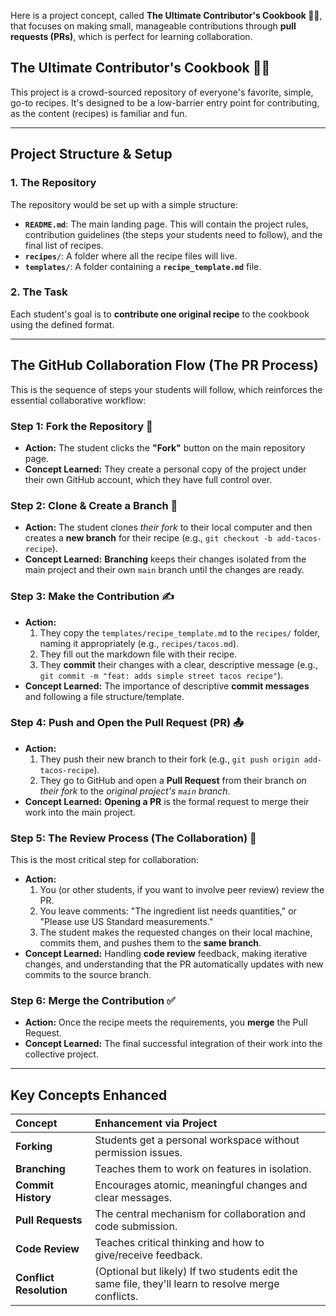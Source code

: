 
Here is a project concept, called **The Ultimate Contributor's Cookbook 🧑‍🍳**, that focuses on making small, manageable contributions through **pull requests (PRs)**, which is perfect for learning collaboration.

## The Ultimate Contributor's Cookbook 🧑‍🍳

This project is a crowd-sourced repository of everyone's favorite, simple, go-to recipes. It's designed to be a low-barrier entry point for contributing, as the content (recipes) is familiar and fun. 

---

## Project Structure & Setup

### 1. The Repository

The repository would be set up with a simple structure:

* **`README.md`**: The main landing page. This will contain the project rules, contribution guidelines (the steps your students need to follow), and the final list of recipes.
* **`recipes/`**: A folder where all the recipe files will live.
* **`templates/`**: A folder containing a **`recipe_template.md`** file.

### 2. The Task

Each student's goal is to **contribute one original recipe** to the cookbook using the defined format.

---

## The GitHub Collaboration Flow (The PR Process)

This is the sequence of steps your students will follow, which reinforces the essential collaborative workflow:

### Step 1: Fork the Repository 🍴

* **Action:** The student clicks the **"Fork"** button on the main repository page.
* **Concept Learned:** They create a personal copy of the project under their own GitHub account, which they have full control over.

### Step 2: Clone & Create a Branch 🌿

* **Action:** The student clones *their fork* to their local computer and then creates a **new branch** for their recipe (e.g., `git checkout -b add-tacos-recipe`).
* **Concept Learned:** **Branching** keeps their changes isolated from the main project and their own `main` branch until the changes are ready.

### Step 3: Make the Contribution ✍️

* **Action:**
    1.  They copy the `templates/recipe_template.md` to the `recipes/` folder, naming it appropriately (e.g., `recipes/tacos.md`).
    2.  They fill out the markdown file with their recipe.
    3.  They **commit** their changes with a clear, descriptive message (e.g., `git commit -m "feat: adds simple street tacos recipe"`).
* **Concept Learned:** The importance of descriptive **commit messages** and following a file structure/template.

### Step 4: Push and Open the Pull Request (PR) 📤

* **Action:**
    1.  They push their new branch to their fork (e.g., `git push origin add-tacos-recipe`).
    2.  They go to GitHub and open a **Pull Request** from their branch *on their fork* to the *original project's `main` branch*.
* **Concept Learned:** **Opening a PR** is the formal request to merge their work into the main project.

### Step 5: The Review Process (The Collaboration) 👀

This is the most critical step for collaboration:

* **Action:**
    1.  You (or other students, if you want to involve peer review) review the PR.
    2.  You leave comments: "The ingredient list needs quantities," or "Please use US Standard measurements."
    3.  The student makes the requested changes on their local machine, commits them, and pushes them to the **same branch**.
* **Concept Learned:** Handling **code review** feedback, making iterative changes, and understanding that the PR automatically updates with new commits to the source branch.

### Step 6: Merge the Contribution ✅

* **Action:** Once the recipe meets the requirements, you **merge** the Pull Request.
* **Concept Learned:** The final successful integration of their work into the collective project.

---

## Key Concepts Enhanced

| Concept | Enhancement via Project |
| :--- | :--- |
| **Forking** | Students get a personal workspace without permission issues. |
| **Branching** | Teaches them to work on features in isolation. |
| **Commit History** | Encourages atomic, meaningful changes and clear messages. |
| **Pull Requests** | The central mechanism for collaboration and code submission. |
| **Code Review** | Teaches critical thinking and how to give/receive feedback. |
| **Conflict Resolution** | (Optional but likely) If two students edit the same file, they'll learn to resolve merge conflicts. |